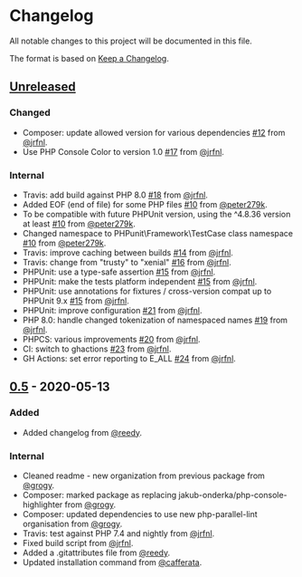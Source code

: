 # Changelog

All notable changes to this project will be documented in this file.

The format is based on [Keep a Changelog](https://keepachangelog.com/en/1.0.0/).

## [Unreleased]

### Changed

- Composer: update allowed version for various dependencies [#12] from [@jrfnl].
- Use PHP Console Color to version 1.0 [#17] from [@jrfnl].

### Internal

- Travis: add build against PHP 8.0 [#18] from [@jrfnl].
- Added EOF (end of file) for some PHP files [#10] from [@peter279k].
- To be compatible with future PHPUnit version, using the ^4.8.36 version at least [#10] from [@peter279k].
- Changed namespace to PHPunit\Framework\TestCase class namespace [#10] from [@peter279k].
- Travis: improve caching between builds [#14] from [@jrfnl].
- Travis: change from "trusty" to "xenial" [#16] from [@jrfnl].
- PHPUnit: use a type-safe assertion [#15] from [@jrfnl].
- PHPUnit: make the tests platform independent [#15] from [@jrfnl].
- PHPUnit: use annotations for fixtures / cross-version compat up to PHPUnit 9.x [#15] from [@jrfnl].
- PHPUnit: improve configuration [#21] from [@jrfnl].
- PHP 8.0: handle changed tokenization of namespaced names [#19] from [@jrfnl].
- PHPCS: various improvements [#20] from [@jrfnl].
- CI: switch to ghactions [#23] from [@jrfnl].
- GH Actions: set error reporting to E_ALL [#24] from [@jrfnl].

[#10]: https://github.com/php-parallel-lint/PHP-Console-Highlighter/pull/10
[#12]: https://github.com/php-parallel-lint/PHP-Console-Highlighter/pull/12
[#14]: https://github.com/php-parallel-lint/PHP-Console-Highlighter/pull/14
[#15]: https://github.com/php-parallel-lint/PHP-Console-Highlighter/pull/15
[#16]: https://github.com/php-parallel-lint/PHP-Console-Highlighter/pull/16
[#17]: https://github.com/php-parallel-lint/PHP-Console-Highlighter/pull/17
[#18]: https://github.com/php-parallel-lint/PHP-Console-Highlighter/pull/18
[#19]: https://github.com/php-parallel-lint/PHP-Console-Highlighter/pull/19
[#20]: https://github.com/php-parallel-lint/PHP-Console-Highlighter/pull/20
[#21]: https://github.com/php-parallel-lint/PHP-Console-Highlighter/pull/21
[#23]: https://github.com/php-parallel-lint/PHP-Console-Highlighter/pull/23
[#24]: https://github.com/php-parallel-lint/PHP-Console-Highlighter/pull/24


## [0.5] - 2020-05-13

### Added

- Added changelog from [@reedy].

### Internal

- Cleaned readme - new organization from previous package from [@grogy].
- Composer: marked package as replacing jakub-onderka/php-console-highlighter from [@grogy].
- Composer: updated dependencies to use new php-parallel-lint organisation from [@grogy].
- Travis: test against PHP 7.4 and nightly from [@jrfnl].
- Fixed build script from [@jrfnl].
- Added a .gitattributes file from [@reedy].
- Updated installation command from [@cafferata].


[Unreleased]: https://github.com/php-parallel-lint/PHP-Console-Highlighter/compare/v0.5...HEAD
[0.5]: https://github.com/php-parallel-lint/PHP-Console-Highlighter/compare/v0.4...v0.5

[@cafferata]: https://github.com/cafferata
[@grogy]: https://github.com/grogy
[@jrfnl]: https://github.com/jrfnl
[@peter279k]: https://github.com/peter279k
[@reedy]: https://github.com/reedy
